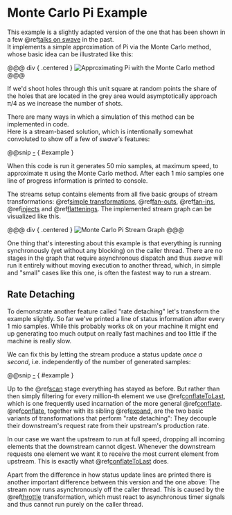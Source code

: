Monte Carlo Pi Example
======================

This example is a slightly adapted version of the one that has been shown in a few @ref[talks on swave] in the past.<br/>
It implements a simple approximation of Pi via the Monte Carlo method, whose basic idea can be illustrated like this:

@@@ div { .centered }
![Approximating Pi with the Monte Carlo method](.../pi.svg)
@@@

If we'd shoot holes through this unit square at random points the share of the holes that are located in the grey
area would asymptotically approach π/4 as we increase the number of shots.
 
There are many ways in which a simulation of this method can be implemented in code.<br/>
Here is a stream-based solution, which is intentionally somewhat convoluted to show off a few of *swave's* features:

@@snip [-]($test$/MonteCarloPi.scala) { #example }

When this code is run it generates 50 mio samples, at maximum speed, to approximate π using the Monte Carlo method.
After each 1 mio samples one line of progress information is printed to console.  

The streams setup contains elements from all five basic groups of stream transformations: @ref[simple transformations],
@ref[fan-outs], @ref[fan-ins], @ref[injects] and @ref[flattenings].
The implemented stream graph can be visualized like this. 

@@@ div { .centered }
![Monte Carlo Pi Stream Graph](.../pi-stream.svg)
@@@

One thing that's interesting about this example is that everything is running synchronously (yet without any blocking)
on the caller thread. There are no stages in the graph that require asynchronous dispatch and thus *swave* will run
it entirely without moving execution to another thread, which, in simple and "small" cases like this one, is often the
fastest way to run a stream.
 

Rate Detaching
--------------

To demonstrate another feature called "rate detaching" let's transform the example slightly.
So far we've printed a line of status information after every 1 mio samples. While this probably works ok on your
machine it might end up generating too much output on really fast machines and too little if the machine is really slow.

We can fix this by letting the stream produce a status update *once a second*, i.e. independently of the number of
generated samples:

@@snip [-]($test$/MonteCarloPiThrottled.scala) { #example }

Up to the @ref[scan] stage everything has stayed as before. But rather than then simply filtering for every million-th
element we use @ref[conflateToLast], which is one frequently used incarnation of the more general @ref[conflate].
@ref[conflate], together with its sibling @ref[expand], are the two basic variants of transformations that perform
"rate detaching": They decouple their downstream's request rate from their upstream's production rate.
 
In our case we want the upstream to run at full speed, dropping all incoming elements that the downstream cannot digest.
Whenever the downstream requests one element we want it to receive the most current element from upstream.
This is exactly what @ref[conflateToLast] does.
 
Apart from the difference in how status update lines are printed there is another important difference between this
version and the one above: The stream now runs asynchronously off the caller thread. This is caused by the
@ref[throttle] transformation, which must react to asynchronous timer signals and thus cannot run purely on the
caller thread.

  [talks on swave]: ../../introduction/talks-on-swave.md
  [simple transformations]: ../transformations/simple.md
  [fan-outs]: ../transformations/fan-outs.md
  [fan-ins]: ../transformations/fan-ins.md
  [injects]: ../transformations/streams-of-streams.md#injecting-transformations
  [flattenings]: ../transformations/streams-of-streams.md#flattening-transformations
  [scan]: ../transformations/reference/scan.md
  [conflateToLast]: ../transformations/reference/conflateToLast.md
  [conflate]: ../transformations/reference/conflate.md
  [expand]: ../transformations/reference/expand.md
  [throttle]: ../transformations/reference/throttle.md